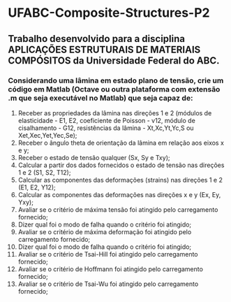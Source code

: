 # UFABC-Composite-Structures-P2
## Trabalho desenvolvido para a disciplina APLICAÇÕES ESTRUTURAIS DE MATERIAIS COMPÓSITOS da Universidade Federal do ABC.

### Considerando uma lâmina em estado plano de tensão, crie um código em Matlab (Octave ou outra plataforma com extensão .m que seja executável no Matlab) que seja capaz de: 

1. Receber as propriedades da lâmina nas direções 1 e 2 (módulos de elasticidade - E1, 
E2, coeficiente de Poisson - v12, módulo de cisalhamento - G12, resistências da lâmina - 
Xt,Xc,Yt,Yc,S ou  Xet,Xec,Yet,Yec,Se); 
2. Receber o ângulo theta de orientação da lâmina em relação aos eixos x e y; 
3. Receber o estado de tensão qualquer (Sx, Sy e Txy); 
4. Calcular a partir dos dados fornecidos o estado de tensão nas direções 1 e 2 (S1, S2, 
T12); 
5. Calcular as componentes das deformações (strains) nas direções 1 e 2 (E1, E2, Y12); 
6. Calcular as componentes das deformações nas direções x e y (Ex, Ey, Yxy); 
7. Avaliar se o critério de máxima tensão foi atingido pelo carregamento fornecido; 
8. Dizer qual foi o modo de falha quando o critério foi atingido; 
9. Avaliar se o critério de máxima deformação foi atingido pelo carregamento fornecido; 
10. Dizer qual foi o modo de falha quando o critério foi atingido; 
11. Avaliar se o critério de Tsai-Hill foi atingido pelo carregamento fornecido; 
12. Avaliar se o critério de Hoffmann foi atingido pelo carregamento fornecido; 
13. Avaliar se o critério de Tsai-Wu foi atingido pelo carregamento fornecido;
